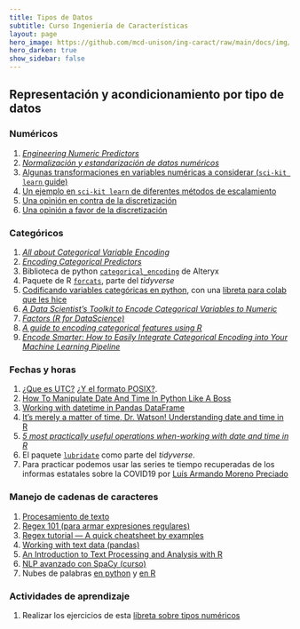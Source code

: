 ```yaml
---
title: Tipos de Datos 
subtitle: Curso Ingeniería de Características
layout: page
hero_image: https://github.com/mcd-unison/ing-caract/raw/main/docs/img/organize-banner.jpg
hero_darken: true
show_sidebar: false
---
```


## Representación y acondicionamiento por tipo de datos

### Numéricos 

1. [*Engineering Numeric Predictors*](http://www.feat.engineering/engineering-numeric-predictors.html)
2. [*Normalización y estandarización de datos numéricos*](https://towardsdatascience.com/clearly-explained-what-why-and-how-of-feature-scaling-normalization-standardization-e9207042d971)
3. [Algunas transformaciones en variables numéricas a considerar (`sci-kit learn` guide)](https://scikit-learn.org/stable/modules/preprocessing.html#non-linear-transformation)
4. [Un ejemplo en `sci-kit learn` de diferentes métodos de escalamiento](https://scikit-learn.org/stable/auto_examples/preprocessing/plot_all_scaling.html#sphx-glr-auto-examples-preprocessing-plot-all-scaling-py)
5. [Una opinión en contra de la discretización](https://medium.com/@peterflom/why-binning-continuous-data-is-almost-always-a-mistake-ad0b3a1d141f)
6. [Una opinión a favor de la discretización](https://towardsdatascience.com/sort-and-segment-your-data-into-bins-to-get-sorted-ranges-pandas-cut-and-qcut-7785931bbfde)

### Categóricos

1. [*All about Categorical Variable Encoding*](https://towardsdatascience.com/all-about-categorical-variable-encoding-305f3361fd02)
2. [*Encoding Categorical Predictors*](http://www.feat.engineering/encoding-categorical-predictors.html)
3. Biblioteca de python [`categorical_encoding`](https://github.com/alteryx/categorical_encoding) de Alteryx
4. Paquete de R [`forcats`](https://forcats.tidyverse.org), parte del *tidyverse*
5. [Codificando variables categóricas en python](https://www.datacamp.com/community/tutorials/categorical-data), con una [libreta para colab que les hice](https://github.com/mcd-unison/ing-caract/raw/main/ejemplos/python/tipos/categoricos.ipynb)
6. [*A Data Scientist’s Toolkit to Encode Categorical Variables to Numeric*](https://towardsdatascience.com/a-data-scientists-toolkit-to-encode-categorical-variables-to-numeric-d17ad9fae03f)
7. [*Factors (R for DataScience)*](https://r4ds.had.co.nz/factors.html)
8. [*A guide to encoding categorical features using R*](https://www.r-bloggers.com/2020/02/a-guide-to-encoding-categorical-features-using-r/)
9. [*Encode Smarter: How to Easily Integrate Categorical Encoding into Your Machine Learning Pipeline*](https://innovation.alteryx.com/encode-smarter/)


### Fechas y horas

1. [¿Que es UTC?](https://en.wikipedia.org/wiki/Coordinated_Universal_Time) [¿Y el formato POSIX?](https://en.wikipedia.org/wiki/Unix_time).
2. [How To Manipulate Date And Time In Python Like A Boss](https://towardsdatascience.com/how-to-manipulate-date-and-time-in-python-like-a-boss-ddea677c6a4d)
3. [Working with datetime in Pandas DataFrame](https://towardsdatascience.com/working-with-datetime-in-pandas-dataframe-663f7af6c587)
4. [It’s merely a matter of time, Dr. Watson! Understanding date and time in R](https://towardsdatascience.com/its-merely-a-matter-of-time-dr-watson-2fd74a648842)
5. [*5 most practically useful operations when-working with date and time in R*](https://blog.exploratory.io/5-most-practically-useful-operations-when-working-with-date-and-time-in-r-9f9eb8a17465)
6. El paquete [`lubridate`](https://lubridate.tidyverse.org) como parte del *tidyverse*.
7. Para practicar podemos usar las series te tiempo recuperadas de los informas estatales sobre la COVID19 por [Luís Armando Moreno Preciado](http://www.luisarmandomoreno.com)

### Manejo de cadenas de caracteres

1. [Procesamiento de texto](https://github.com/mcd-unison/ing-caract/raw/main/slides/tratamiento_texto.pdf)
2. [Regex 101 (para armar expresiones regulares)](https://regex101.com)
3. [Regex tutorial — A quick cheatsheet by examples](https://medium.com/factory-mind/regex-tutorial-a-simple-cheatsheet-by-examples-649dc1c3f285)
4. [Working with text data (pandas)](https://pandas.pydata.org/pandas-docs/stable/user_guide/text.html)
5. [An Introduction to Text Processing and Analysis with R](https://m-clark.github.io/text-analysis-with-R/)
6. [NLP avanzado con SpaCy (curso)](https://course.spacy.io/en/)
7. Nubes de palabras [en python](https://amueller.github.io/word_cloud/) y [en R](https://cran.r-project.org/web/packages/wordcloud2/)


### Actividades de aprendizaje

1. Realizar los ejercicios de esta [libreta sobre tipos numéricos](https://github.com/mcd-unison/ing-caract/raw/main/ejemplos/python/tipos/numericos.ipynb)

